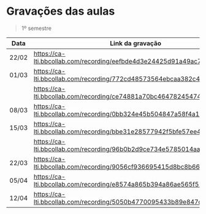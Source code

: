 # Gravações das aulas
> 1º semestre

|Data|Link da gravação|
|----|----------------|
|22/02| https://ca-lti.bbcollab.com/recording/eefbde4d3e24425d91a49ac738cefb7|
|01/03|https://ca-lti.bbcollab.com/recording/772cd48573564ebcaa382c4f847a5141|
||https://ca-lti.bbcollab.com/recording/ce74881a70bc46478245474b4685078f|
|08/03|https://ca-lti.bbcollab.com/recording/0bb324e45b504847a58f4a198f2d3f00|
|15/03|https://ca-lti.bbcollab.com/recording/bbe31e28577942f5bfe57ee47cacfb01|
||https://ca-lti.bbcollab.com/recording/96b0b2d9ce734e5785014aab7ba16106|
|22/03|https://ca-lti.bbcollab.com/recording/9056cf936695415d8bc8b661e20e4639|
|05/04|https://ca-lti.bbcollab.com/recording/e8574a865b394a86ae565f51d4ddca52|
|12/04|https://ca-lti.bbcollab.com/recording/5050b4770095433b89e847d69d27b270|
